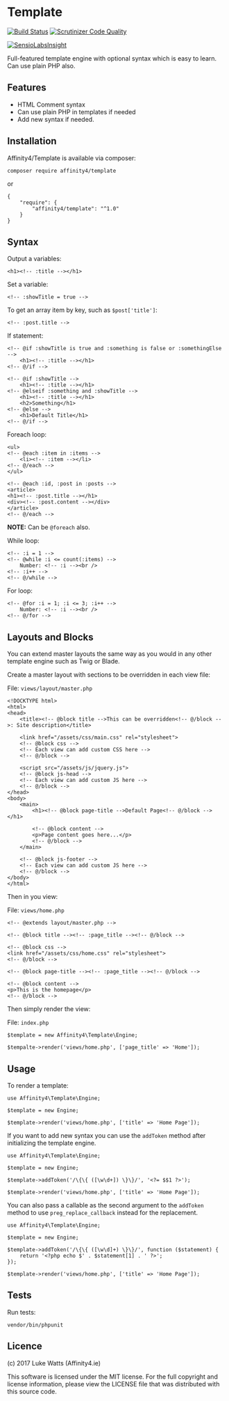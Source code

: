 # Template

[![Build Status](https://travis-ci.org/affinity4/template.svg?branch=master)](https://travis-ci.org/affinity4/template)
[![Scrutinizer Code Quality](https://scrutinizer-ci.com/g/affinity4/template/badges/quality-score.png?b=master)](https://scrutinizer-ci.com/g/affinity4/template/?branch=master)

[![SensioLabsInsight](https://insight.sensiolabs.com/projects/089c34a2-1ffd-4b0c-a327-ec192d8f9a06/big.png)](https://insight.sensiolabs.com/projects/089c34a2-1ffd-4b0c-a327-ec192d8f9a06)

Full-featured template engine with optional syntax which is easy to learn. Can use plain PHP also.

## Features
 - HTML Comment syntax
 - Can use plain PHP in templates if needed
 - Add new syntax if needed.

## Installation
Affinity4/Template is available via composer:

`composer require affinity4/template`

or

```
{
    "require": {
        "affinity4/template": "^1.0"
    }
}
```

## Syntax
Output a variables:

```
<h1><!-- :title --></h1>
```

Set a variable:

```
<!-- :showTitle = true -->
```

To get an array item by key, such as `$post['title']`:

```
<!-- :post.title -->
```

If statement:

```
<!-- @if :showTitle is true and :something is false or :somethingElse -->
    <h1><!-- :title --></h1>
<!-- @/if -->

<!-- @if :showTitle -->
    <h1><!-- :title --></h1>
<!-- @elseif :something and :showTitle -->
    <h1><!-- :title --></h1>
    <h2>Something</h1>
<!-- @else -->
    <h1>Default Title</h1>
<!-- @/if -->
```

Foreach loop:

```
<ul>
<!-- @each :item in :items -->
    <li><!-- :item --></li>
<!-- @/each -->
</ul>

<!-- @each :id, :post in :posts -->
<article>
<h1><!-- :post.title --></h1>
<div><!-- :post.content --></div>
</article>
<!-- @/each -->

```
__NOTE:__ Can be `@foreach` also.

While loop:

```
<!-- :i = 1 -->
<!-- @while :i <= count(:items) -->
    Number: <!-- :i --><br />
<!-- :i++ -->
<!-- @/while -->

```

For loop:

```
<!-- @for :i = 1; :i <= 3; :i++ -->
    Number: <!-- :i --><br />
<!-- @/for -->
```

## Layouts and Blocks

You can extend master layouts the same way as you would in any other template engine such as Twig or Blade.

Create a master layout with sections to be overridden in each view file:

File: `views/layout/master.php`

```
<!DOCKTYPE html>
<html>
<head>
    <title><!-- @block title -->This can be overridden<!-- @/block -->: Site description</title>
    
    <link href="/assets/css/main.css" rel="stylesheet">
    <!-- @block css -->
    <!-- Each view can add custom CSS here -->
    <!-- @/block -->
    
    <script src="/assets/js/jquery.js">
    <!-- @block js-head -->
    <!-- Each view can add custom JS here -->
    <!-- @/block -->
</head>
<body>
    <main>    
        <h1><!-- @block page-title -->Default Page<!-- @/block --></h1>
        
        <!-- @block content -->
        <p>Page content goes here...</p>
        <!-- @/block -->
    </main>

    <!-- @block js-footer -->
    <!-- Each view can add custom JS here -->
    <!-- @/block -->
</body>
</html>
```

Then in you view:

File: `views/home.php`

```
<!-- @extends layout/master.php -->

<!-- @block title --><!-- :page_title --><!-- @/block -->

<!-- @block css -->
<link href="/assets/css/home.css" rel="stylesheet">
<!-- @/block -->

<!-- @block page-title --><!-- :page_title --><!-- @/block -->

<!-- @block content -->
<p>This is the homepage</p>
<!-- @/block -->
```

Then simply render the view:

File: `index.php`

```
$template = new Affinity4\Template\Engine;

$tempalte->render('views/home.php', ['page_title' => 'Home']);
```

## Usage
To render a template:

```
use Affinity4\Template\Engine;

$template = new Engine;

$template->render('views/home.php', ['title' => 'Home Page']);
```

If you want to add new syntax you can use the `addToken` method after initializing the template engine.

``` 
use Affinity4\Template\Engine;

$template = new Engine;

$template->addToken('/\{\{ ([\w\d+]) \}\}/', '<?= $$1 ?>');

$template->render('views/home.php', ['title' => 'Home Page']);
```

You can also pass a callable as the second argument to the `addToken` method to use `preg_replace_callback` instead for the replacement.

``` 
use Affinity4\Template\Engine;

$template = new Engine;

$template->addToken('/\{\{ ([\w\d]+) \}\}/', function ($statement) {
    return '<?php echo $' . $statement[1] . ' ?>'; 
});

$template->render('views/home.php', ['title' => 'Home Page']);
``` 

## Tests

Run tests:

```
vendor/bin/phpunit
```

## Licence
(c) 2017 Luke Watts (Affinity4.ie)

This software is licensed under the MIT license. For the
full copyright and license information, please view the
LICENSE file that was distributed with this source code.
